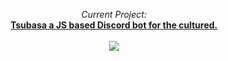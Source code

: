 <p align=center>
  <i>Current Project:</i>
  <br>
  <a href="https://quilldev.github.io/Tsubasa/"><b>Tsubasa a JS based Discord bot for the cultured.</b></a>
  <br><br>
  <a href="https://ko-fi.com/M4M727GDD"><img src = "https://www.ko-fi.com/img/githubbutton_sm.svg"></a>
  <br>
</p>


